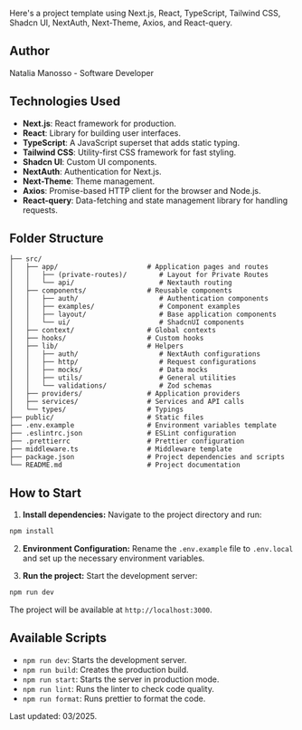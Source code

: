 Here's a project template using Next.js, React, TypeScript, Tailwind CSS, Shadcn UI, NextAuth, Next-Theme, Axios, and React-query.

## Author
Natalia Manosso - Software Developer

## Technologies Used

- **Next.js**: React framework for production.
- **React**: Library for building user interfaces.
- **TypeScript**: A JavaScript superset that adds static typing.
- **Tailwind CSS**: Utility-first CSS framework for fast styling.
- **Shadcn UI**: Custom UI components.
- **NextAuth**: Authentication for Next.js.
- **Next-Theme**: Theme management.
- **Axios**: Promise-based HTTP client for the browser and Node.js.
- **React-query**: Data-fetching and state management library for handling requests.

## Folder Structure

```
├── src/
│   ├── app/                      # Application pages and routes
│   │   ├── (private-routes)/        # Layout for Private Routes
│   │   └── api/                     # Nextauth routing
│   ├── components/               # Reusable components
│   │   ├── auth/                    # Authentication components
│   │   ├── examples/                # Component examples
│   │   ├── layout/                  # Base application components
│   │   └── ui/                      # ShadcnUI components
│   ├── context/                  # Global contexts
│   ├── hooks/                    # Custom hooks
│   ├── lib/                      # Helpers
│   │   ├── auth/                    # NextAuth configurations
│   │   ├── http/                    # Request configurations
│   │   ├── mocks/                   # Data mocks
│   │   ├── utils/                   # General utilities
│   │   └── validations/             # Zod schemas
│   ├── providers/                # Application providers
│   ├── services/                 # Services and API calls
│   └── types/                    # Typings
├── public/                       # Static files
├── .env.example                  # Environment variables template
├── .eslintrc.json                # ESLint configuration
├── .prettierrc                   # Prettier configuration
├── middleware.ts                 # Middleware template
├── package.json                  # Project dependencies and scripts
└── README.md                     # Project documentation
```

## How to Start

1. **Install dependencies:** Navigate to the project directory and run:

```bash
npm install
```

2. **Environment Configuration:** Rename the `.env.example` file to `.env.local` and set up the necessary environment variables.

3. **Run the project:** Start the development server:

```bash
npm run dev
```

The project will be available at `http://localhost:3000`.

## Available Scripts

- `npm run dev`: Starts the development server.
- `npm run build`: Creates the production build.
- `npm run start`: Starts the server in production mode.
- `npm run lint`: Runs the linter to check code quality.
- `npm run format`: Runs prettier to format the code.

Last updated: 03/2025.
